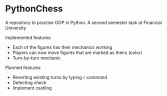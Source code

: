 # PythonChess
A repository to practise OOP in Python. A second semester task at Financial University

Implemented features:
* Each of the figures has their mechanics working
* Players can now move figures that are marked as theirs (color)
* Turn-by-turn mechanic

Planned features:
* Reverting existing turns by typing `r` command
* Detecting check 
* Implement castling
